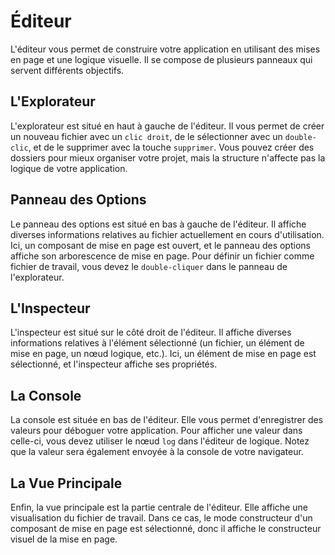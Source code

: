 # Éditeur

L'éditeur vous permet de construire votre application en utilisant des mises en page et une logique visuelle. Il se compose de plusieurs panneaux qui servent différents objectifs.

<DImage
src="/assets/layout-editor/luna-park-editor-assets/screen1.png"
alt="Capture d'écran de l'éditeur Luna Park"
/>

## L'Explorateur

L'explorateur est situé en haut à gauche de l'éditeur. Il vous permet de créer un nouveau fichier avec un `clic droit`, de le sélectionner avec un `double-clic`, et de le supprimer avec la touche `supprimer`. Vous pouvez créer des dossiers pour mieux organiser votre projet, mais la structure n'affecte pas la logique de votre application.

<DImage
src="/assets/layout-editor/luna-park-editor-assets/screen2.png"
alt="Capture d'écran de l'éditeur Luna Park"
/>

## Panneau des Options

Le panneau des options est situé en bas à gauche de l'éditeur. Il affiche diverses informations relatives au fichier actuellement en cours d'utilisation. Ici, un composant de mise en page est ouvert, et le panneau des options affiche son arborescence de mise en page. Pour définir un fichier comme fichier de travail, vous devez le `double-cliquer` dans le panneau de l'explorateur.

<DImage
src="/assets/layout-editor/luna-park-editor-assets/screen3.png"
alt="Capture d'écran de l'éditeur Luna Park"
/>

## L'Inspecteur

L'inspecteur est situé sur le côté droit de l'éditeur. Il affiche diverses informations relatives à l'élément sélectionné (un fichier, un élément de mise en page, un nœud logique, etc.). Ici, un élément de mise en page est sélectionné, et l'inspecteur affiche ses propriétés.

<DImage
src="/assets/layout-editor/luna-park-editor-assets/screen4.png"
alt="Capture d'écran de l'éditeur Luna Park"
/>

## La Console

La console est située en bas de l'éditeur. Elle vous permet d'enregistrer des valeurs pour déboguer votre application. Pour afficher une valeur dans celle-ci, vous devez utiliser le nœud `log` dans l'éditeur de logique. Notez que la valeur sera également envoyée à la console de votre navigateur.

<DImage
src="/assets/layout-editor/luna-park-editor-assets/screen5.png"
alt="Capture d'écran de l'éditeur Luna Park"
/>

## La Vue Principale

Enfin, la vue principale est la partie centrale de l'éditeur. Elle affiche une visualisation du fichier de travail. Dans ce cas, le mode constructeur d'un composant de mise en page est sélectionné, donc il affiche le constructeur visuel de la mise en page.

<DImage
src="/assets/layout-editor/luna-park-editor-assets/screen6.png"
alt="Capture d'écran de l'éditeur Luna Park"
/>
